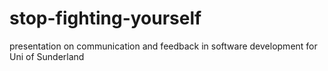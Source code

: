 # stop-fighting-yourself
presentation on communication and feedback in software development for Uni of Sunderland
